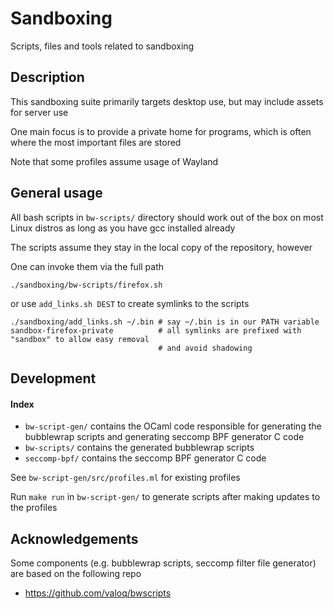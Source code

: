 # Sandboxing

Scripts, files and tools related to sandboxing

## Description

This sandboxing suite primarily targets desktop use, but may include assets for server use

One main focus is to provide a private home for programs, which is often where the most
important files are stored

Note that some profiles assume usage of Wayland

## General usage

All bash scripts in `bw-scripts/` directory should work out of the box on most Linux distros
as long as you have gcc installed already

The scripts assume they stay in the local copy of the repository, however

One can invoke them via the full path

```
./sandboxing/bw-scripts/firefox.sh
```

or use `add_links.sh DEST` to create symlinks to the scripts

```
./sandboxing/add_links.sh ~/.bin # say ~/.bin is in our PATH variable
sandbox-firefox-private          # all symlinks are prefixed with "sandbox" to allow easy removal
                                 # and avoid shadowing
```

## Development

#### Index

- `bw-script-gen/` contains the OCaml code responsible for generating the bubblewrap scripts and generating seccomp BPF generator C code
- `bw-scripts/` contains the generated bubblewrap scripts
- `seccomp-bpf/` contains the seccomp BPF generator C code

See `bw-script-gen/src/profiles.ml` for existing profiles

Run `make run` in `bw-script-gen/` to generate scripts after making updates to the profiles

## Acknowledgements

Some components (e.g. bubblewrap scripts, seccomp filter file generator) are based on the following repo

- https://github.com/valoq/bwscripts
